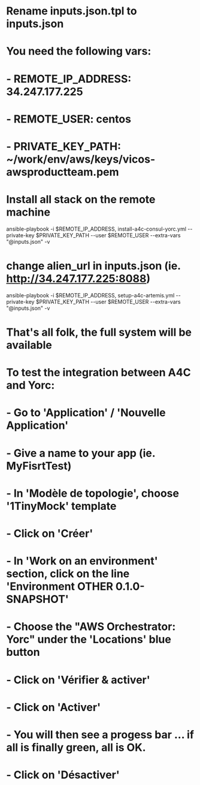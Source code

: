 # Rename inputs.json.tpl to inputs.json
# You need the following vars:
# - REMOTE_IP_ADDRESS: 34.247.177.225
# - REMOTE_USER: centos
# - PRIVATE_KEY_PATH: ~/work/env/aws/keys/vicos-awsproductteam.pem

# Install all stack on the remote machine
ansible-playbook -i $REMOTE_IP_ADDRESS, install-a4c-consul-yorc.yml --private-key $PRIVATE_KEY_PATH --user $REMOTE_USER --extra-vars "@inputs.json" -v

# change alien_url in inputs.json (ie. http://34.247.177.225:8088)
ansible-playbook -i $REMOTE_IP_ADDRESS, setup-a4c-artemis.yml --private-key $PRIVATE_KEY_PATH --user $REMOTE_USER --extra-vars "@inputs.json" -v

# That's all folk, the full system will be available

# To test the integration between A4C and Yorc:
# - Go to 'Application' / 'Nouvelle Application'
# - Give a name to your app (ie. MyFisrtTest)
# - In 'Modèle de topologie', choose '1TinyMock' template
# - Click on 'Créer'
# - In 'Work on an environment' section, click on the line 'Environment OTHER 0.1.0-SNAPSHOT'
# - Choose the "AWS Orchestrator: Yorc" under the 'Locations' blue button
# - Click on 'Vérifier & activer'
# - Click on 'Activer'
# - You will then see a progess bar ... if all is finally green, all is OK.
# - Click on 'Désactiver'

